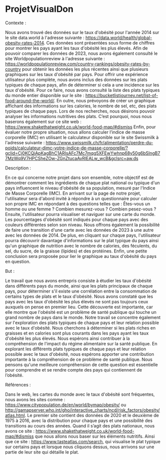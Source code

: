 # ProjetVisualDon


Contexte :

Nous avons trouvé des données sur le taux d'obésité pour l'année 2014 sur le site data.world à l'adresse suivante : https://data.world/health/global-obesity-rates-2014. Ces données sont présentées sous forme de chiffres pour montrer les pays ayant les taux d'obésité les plus élevés.
Afin de pouvoir comparer les données de 2023, nous avons également consulté le site Worldpopulationreview à l'adresse suivante : https://worldpopulationreview.com/country-rankings/obesity-rates-by-country pour obtenir les données les plus récentes ainsi que plusieurs graphiques sur les taux d'obésité par pays.
Pour offrir une expérience utilisateur plus complète, nous avons inclus des données sur les plats typiques de chaque pays, afin de déterminer si cela a une incidence sur les taux d'obésité. Pour ce faire, nous avons consulté la liste des plats typiques du monde entier disponible sur le site : https://bucketlistjourney.net/list-of-food-around-the-world/. 
En outre, nous prévoyons de créer un graphique affichant des informations sur les calories, le nombre de sel, etc, des plats typiques de chaque pays. Lors de nos recherches, nous désirons pouvoir analyser les informations nutritives des plats. C’est pourquoi, nous nous baserons également sur ce site web : https://www.shakethatweight.co.uk/world-food-map/#dismiss
Enfin, pour évaluer notre propre situation, nous allons calculer l’indice de masse corporelle (IMC) en utilisant le calculateur disponible sur le site Swissmilk à l'adresse suivante : https://www.swissmilk.ch/fr/alimentation/perdre-du-poids/calculateur-dimc-votre-indice-de-masse-corporelle/?gclid=Cj0KCQiApKagBhC1ARIsAFc7Mc7mqg5XFEwYwhnp68y50g6bSIngB77MzWq9V7HPCSheZOw-ZGnZtucaAvRlEALw_wcB&gclsrc=aw.ds

Description :

En ce qui concerne notre projet dans son ensemble, notre objectif est de démontrer comment les ingrédients de chaque plat national ou typique d'un pays influencent le niveau d'obésité de sa population, mesuré par l'Indice de Masse Corporelle (IMC).
En arrivant sur la page de notre projet, l'utilisateur sera d'abord invité à répondre à un questionnaire pour calculer son propre IMC en répondant à des questions telles que : Êtes-vous un homme ou une femme ? Combien mesurez-vous ? Combien pesez-vous ?
Ensuite, l'utilisateur pourra visualiser et naviguer sur une carte du monde. Les pourcentages d'obésité sont indiqués pour chaque pays avec des couleurs différentes selon son niveau. Nous offrons également la possibilité de faire une transition d'une carte avec les données de 2023 à une autre avec les données de 2014. 
De plus, en cliquant sur chaque pays, l'utilisateur pourra découvrir davantage d'informations sur le plat typique du pays ainsi qu'un graphique de nutrition avec le nombre de calories, des féculents, du sel, du sucre, de la graisse (lipides) et des protéines. Enfin, une petite conclusion sera proposée pour lier le graphique au taux d'obésité du pays en question. 

But :

Le travail que nous avons entrepris consiste à étudier les taux d'obésité dans différents pays du monde, ainsi que les plats principaux de chaque pays, pour déterminer s'il existe une corrélation entre la consommation de certains types de plats et le taux d'obésité.
Nous avons constaté que les pays avec les taux d'obésité les plus élevés ne sont pas toujours ceux auxquels on pense en premier lieu. Cette découverte est importante, car elle montre que l'obésité est un problème de santé publique qui touche un grand nombre de pays dans le monde.
Notre travail se concentre également sur l'exploration des plats typiques de chaque pays et leur relation possible avec le taux d'obésité. Nous cherchons à déterminer si les plats riches en graisses et en calories sont plus courants dans les pays ayant les taux d'obésité les plus élevés. Nous espérons ainsi contribuer à la compréhension de l'impact du régime alimentaire sur la santé publique.
En explorant les différents plats typiques de chaque pays et leur relation possible avec le taux d'obésité, nous espérons apporter une contribution importante à la compréhension de ce problème de santé publique. Nous pensons qu'une meilleure compréhension de cette question est essentielle pour comprendre et se rendre compte des pays qui contiennent de l’obésité.

Références : 

Dans le web, les cartes du monde avec le taux d'obésité sont fréquentes, nous avons les sites comme : https://www.citypopulation.de/en/world/bymap/obesity/ ou http://gamapserver.who.int/gho/interactive_charts/ncd/risk_factors/obesity/atlas.html. Le premier site contient des données de 2020 et le deuxième de 1975 à 2016, avec la distribution pour chaque pays et une possibilité des transitions au cours des années. 
Quand il s’agit des plats nationaux, nous avons ce site : https://www.shakethatweight.co.uk/world-food-map/#dismiss que nous allons nous baser sur les éléments nutritifs. Ainsi que ce site : https://www.tasteatlas.com/search, qui visualise le plat typique sur certains pays et lorsque nous cliquons dessus, nous arrivons sur une partie de leur site qui détaille le plat. 
